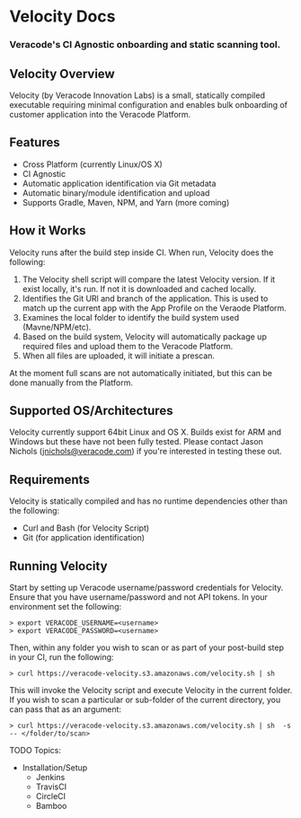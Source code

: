 # Velocity Docs
### Veracode's CI Agnostic onboarding and static scanning tool.

## Velocity Overview
Velocity (by Veracode Innovation Labs) is a small, statically compiled executable requiring minimal configuration and enables bulk onboarding of customer application into the Veracode Platform.

## Features

- Cross Platform (currently Linux/OS X)
- CI Agnostic
- Automatic application identification via Git metadata
- Automatic binary/module identification and upload
- Supports Gradle, Maven, NPM, and Yarn (more coming)

## How it Works
Velocity runs after the build step inside CI.  When run, Velocity does the following:
1. The Velocity shell script will compare the latest Velocity version.  If it exist locally, it's run.  If not it is downloaded and cached locally.
2. Identifies the Git URl and branch of the application. This is used to match up the current app with the App Profile on the Veraode Platform.
3. Examines the local folder to identify the build system used (Mavne/NPM/etc).
4. Based on the build system, Velocity will automatically package up required files and upload them to the Veracode Platform.
5. When all files are uploaded, it will initiate a prescan.

At the moment full scans are not automatically initiated, but this can be done manually from the Platform.

## Supported OS/Architectures

Velocity currently support 64bit Linux and OS X.  Builds exist for ARM and Windows but these have not been fully tested.  Please contact Jason Nichols (jnichols@veracode.com) if you're interested in testing these out.

## Requirements
Velocity is statically compiled and has no runtime dependencies other than the following:
- Curl and Bash (for Velocity Script)
- Git (for application identification)


## Running Velocity

Start by setting up Veracode username/password credentials for Velocity. Ensure that you have username/password and not API tokens. In your environment set the following:

```
> export VERACODE_USERNAME=<username>
> export VERACODE_PASSWORD=<username>
```

Then, within any folder you wish to scan or as part of your post-build step in your CI, run the following:
```
> curl https://veracode-velocity.s3.amazonaws.com/velocity.sh | sh
```

This will invoke the Velocity script and execute Velocity in the current folder.  If you wish to scan a particular or sub-folder of the current directory, you can pass that as an argument:

```
> curl https://veracode-velocity.s3.amazonaws.com/velocity.sh | sh  -s -- </folder/to/scan>
```

TODO Topics:
- Installation/Setup
  - Jenkins
  - TravisCI
  - CircleCI
  - Bamboo


